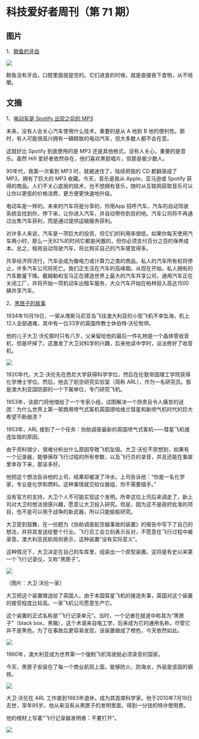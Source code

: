 # 科技爱好者周刊（第 71 期）

## 图片

1、[鲸鱼的牙齿](https://insider.si.edu/2012/04/for-dentist-the-narwhals-smile-is-a-mystery-of-evolution/)

![](https://www.wangbase.com/blogimg/asset/201907/bg2019071908.jpg)

鲸鱼没有牙齿，口腔里面就是空的。它们进食的时候，就是直接吞下食物，从不咀嚼。

## 文摘

1、[电动车是 Spotify 出现之前的 MP3](https://codemonkeyism.com/electric-cars-are-the-mp3s-before-spotify/)

未来，没有人会关心汽车使用什么技术，重要的是从 A 地到 B 地的便利性。那时，有人可能很高兴拥有一辆精致的电动汽车，但大多数人都不会在意。

这就好比 Spotify 到底使用的是 MP3 还是其他格式，没有人关心，重要的是音乐。虽然 Hifi 爱好者依然存在，他们喜欢黑胶唱片，但那是极少数人。

90年代，我第一次看到 MP3 时，就被迷住了，陆续把我的 CD 都翻录成了 MP3，拥有了巨大的 MP3 收藏。今天，音乐是我从 Apple，亚马逊或 Spotify 获得的商品。人们不关心底层的技术，也不想拥有音乐，随时从互联网获取音乐可以让你以更低的价格消费，更方便更快速地升级。

电动车是一样的。未来的汽车将是分享的，你用App 招呼汽车，汽车的自动驾驶系统会找到你，停下来，让你进入汽车，并自动带你到目的地。汽车公司将不再通过出售汽车获利，而是通过提供运输服务获利。

对许多人来说，汽车是一项巨大的投资，但它们的利用率很低。如果你每天使用汽车两小时，那么一天92%的时间它都是闲置的，但你必须支付百分之百的保养成本。总之，租用自动驾驶汽车，将比购买自己的汽车便宜得多。

共享经济将流行，汽车会成为像电力或计算力之类的商品。私人的汽车所有权将停止，许多汽车公司将死亡。我们正生活在汽车的高峰期。从现在开始，私人拥有的汽车数量下降。戴姆勒和宝马正在建造世界上最大的汽车共享公司，通用汽车正在关闭工厂，并将开始一项机动车出租车服务，大众汽车开始在柏林投入高达1500辆共享汽车。

2、[黑匣子的故事](https://www.bbc.com/news/world-australia-49012771)

1934年10月19日，一架从塔斯马尼亚岛飞往澳大利亚的小型飞机不幸坠海，机上12人全部遇难，其中有一位33岁的英国传教士休伯特·沃伦牧师。

他的儿子大卫·沃伦那时只有八岁，父亲留给他的最后一件礼物是一个晶体管收音机，但是坏掉了。这激发了大卫对科学的兴趣，后来他读中学时，设法修好了收音机。

![](https://www.wangbase.com/blogimg/asset/201907/bg2019072005.jpg)

1920年代，大卫·沃伦先在悉尼大学获得科学学位，然后在伦敦帝国理工学院获得化学博士学位。然后，他去了航空研究实验室（简称 ARL），作为一名研究员。那是澳大利亚国防部的一个下属单位，专门研究飞机。

1953年，该部门将他借给了一个专家小组，试图解决一个昂贵且令人痛苦的谜团：为什么世界上第一架商用喷气式客机英国德哈维兰彗星和新喷气机时代的巨大希望不断崩溃？

1953年，ARL 接到了一个任务：协助调查最新的英国喷气式客机——彗星飞机接连坠毁的原因。

由于资料很少，很难分析出什么原因导致飞机坠毁。大卫·沃伦不禁想到，如果有一个记录器，能够保存飞行过程的所有参数，以及飞行员的录音，并且还能在事故里幸存下来，那该多好。

他把这个想法告诉他的上司，结果却被泼了冷水。上司告诉他：“你是一名化学家，专业是化学和燃料。这种事情就交给仪器组，你不需要插手。”

没有官方的支持，大卫个人不可能实现这个发明。所幸这位上司后来调走了，新上司对大卫的想法很感兴趣，愿意让大卫投入研究。但是，因为这不是政府批准的项目，也不是可以用于战争的新武器，所以只能偷偷研究。

大卫受到鼓舞，在一份题为《协助调查航空器事故的装置》的报告中写下了自己的想法，并将其发送给整个行业。飞行员工会立刻表示反对，不愿意在飞行过程中被录音。澳大利亚民航局则表示，这种装置“没有实际意义”。

这种情况下，大卫决定在自己的车库里，组装出一个原型装置。这将是有史以来第一个飞行记录仪，又称“黑匣子”。

![](https://www.wangbase.com/blogimg/asset/201907/bg2019072006.jpg)

（图片：大卫·沃伦一家）

大卫把这个装置赠送给了英国人。由于本国彗星飞机的接连失事，英国对这个装置的接受程度比较高。一家飞机公司愿意生产它。

这个装置的正式名称是“飞行记录单元”。当时，一个记者在报道中称其为“黑匣子”（black box，黑箱），这个术语来自电工学，后来成为它的通用名称，尽管它并不是黑色。为了在事故后更容易发现，该装置做成了橙色，今天依然如此。

![](https://www.wangbase.com/blogimg/asset/201907/bg2019072007.jpg)

1960年，澳大利亚成为世界第一个强制飞机驾驶舱必须录音的国家。

今天，黑匣子安装在了每一个商业航班上面，能够防火、防海水，外层是坚固的钢铁。

![](https://www.wangbase.com/blogimg/asset/201907/bg2019072009.jpg)

大卫·沃伦在 ARL 工作直到1983年退休，成为其首席科学家。他于2010年7月19日去世，享年85岁。他从来没有从黑匣子的发明里面，得到一分钱的特许使用费。

他的棺材上写着“飞行记录器发明者：不要打开”。

![](https://www.wangbase.com/blogimg/asset/201907/bg2019072010.jpg)
